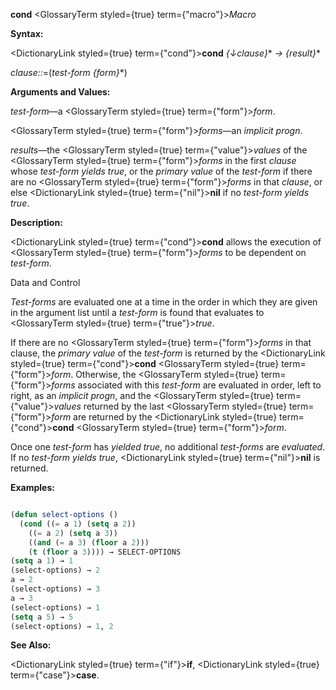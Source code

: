 **cond** <GlossaryTerm styled={true} term={"macro"}><i>Macro</i></GlossaryTerm> 



**Syntax:** 



<DictionaryLink styled={true} term={"cond"}><b>cond</b></DictionaryLink> *\{↓clause\}*\* *→ \{result\}*\* 



*clause::*=(*test-form \{form\}*\*) 



**Arguments and Values:** 



*test-form*—a <GlossaryTerm styled={true} term={"form"}><i>form</i></GlossaryTerm>. 



<GlossaryTerm styled={true} term={"form"}><i>forms</i></GlossaryTerm>—an *implicit progn*. 



*results*—the <GlossaryTerm styled={true} term={"value"}><i>values</i></GlossaryTerm> of the <GlossaryTerm styled={true} term={"form"}><i>forms</i></GlossaryTerm> in the first *clause* whose *test-form yields true*, or the *primary value* of the *test-form* if there are no <GlossaryTerm styled={true} term={"form"}><i>forms</i></GlossaryTerm> in that *clause*, or else <DictionaryLink styled={true} term={"nil"}><b>nil</b></DictionaryLink> if no *test-form yields true*. 



**Description:** 



<DictionaryLink styled={true} term={"cond"}><b>cond</b></DictionaryLink> allows the execution of <GlossaryTerm styled={true} term={"form"}><i>forms</i></GlossaryTerm> to be dependent on *test-form*. 



Data and Control 











*Test-forms* are evaluated one at a time in the order in which they are given in the argument list until a *test-form* is found that evaluates to <GlossaryTerm styled={true} term={"true"}><i>true</i></GlossaryTerm>. 



If there are no <GlossaryTerm styled={true} term={"form"}><i>forms</i></GlossaryTerm> in that clause, the *primary value* of the *test-form* is returned by the <DictionaryLink styled={true} term={"cond"}><b>cond</b></DictionaryLink> <GlossaryTerm styled={true} term={"form"}><i>form</i></GlossaryTerm>. Otherwise, the <GlossaryTerm styled={true} term={"form"}><i>forms</i></GlossaryTerm> associated with this *test-form* are evaluated in order, left to right, as an *implicit progn*, and the <GlossaryTerm styled={true} term={"value"}><i>values</i></GlossaryTerm> returned by the last <GlossaryTerm styled={true} term={"form"}><i>form</i></GlossaryTerm> are returned by the <DictionaryLink styled={true} term={"cond"}><b>cond</b></DictionaryLink> <GlossaryTerm styled={true} term={"form"}><i>form</i></GlossaryTerm>. 



Once one *test-form* has *yielded true*, no additional *test-forms* are *evaluated*. If no *test-form yields true*, <DictionaryLink styled={true} term={"nil"}><b>nil</b></DictionaryLink> is returned. 



**Examples:**
```lisp

(defun select-options () 
  (cond ((= a 1) (setq a 2)) 
	((= a 2) (setq a 3)) 
	((and (= a 3) (floor a 2))) 
	(t (floor a 3)))) → SELECT-OPTIONS 
(setq a 1) → 1 
(select-options) → 2 
a → 2 
(select-options) → 3 
a → 3 
(select-options) → 1 
(setq a 5) → 5 
(select-options) → 1, 2 

```
**See Also:** 



<DictionaryLink styled={true} term={"if"}><b>if</b></DictionaryLink>, <DictionaryLink styled={true} term={"case"}><b>case</b></DictionaryLink>. 



